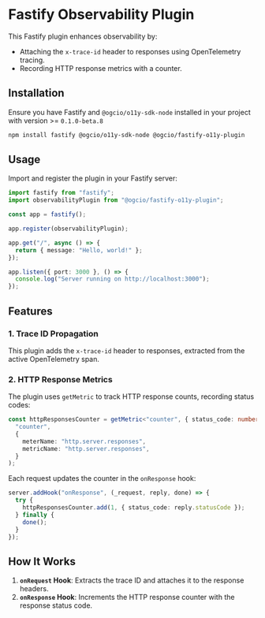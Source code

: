 # Fastify Observability Plugin

This Fastify plugin enhances observability by:

- Attaching the `x-trace-id` header to responses using OpenTelemetry tracing.
- Recording HTTP response metrics with a counter.

## Installation

Ensure you have Fastify and `@ogcio/o11y-sdk-node` installed in your project with version >= `0.1.0-beta.8`

```sh
npm install fastify @ogcio/o11y-sdk-node @ogcio/fastify-o11y-plugin
```

## Usage

Import and register the plugin in your Fastify server:

```ts
import fastify from "fastify";
import observabilityPlugin from "@ogcio/fastify-o11y-plugin";

const app = fastify();

app.register(observabilityPlugin);

app.get("/", async () => {
  return { message: "Hello, world!" };
});

app.listen({ port: 3000 }, () => {
  console.log("Server running on http://localhost:3000");
});
```

## Features

### 1. Trace ID Propagation

This plugin adds the `x-trace-id` header to responses, extracted from the active OpenTelemetry span.

### 2. HTTP Response Metrics

The plugin uses `getMetric` to track HTTP response counts, recording status codes:

```ts
const httpResponsesCounter = getMetric<"counter", { status_code: number }>(
  "counter",
  {
    meterName: "http.server.responses",
    metricName: "http.server.responses",
  }
);
```

Each request updates the counter in the `onResponse` hook:

```ts
server.addHook("onResponse", (_request, reply, done) => {
  try {
    httpResponsesCounter.add(1, { status_code: reply.statusCode });
  } finally {
    done();
  }
});
```

## How It Works

1. **`onRequest` Hook**: Extracts the trace ID and attaches it to the response headers.
2. **`onResponse` Hook**: Increments the HTTP response counter with the response status code.
